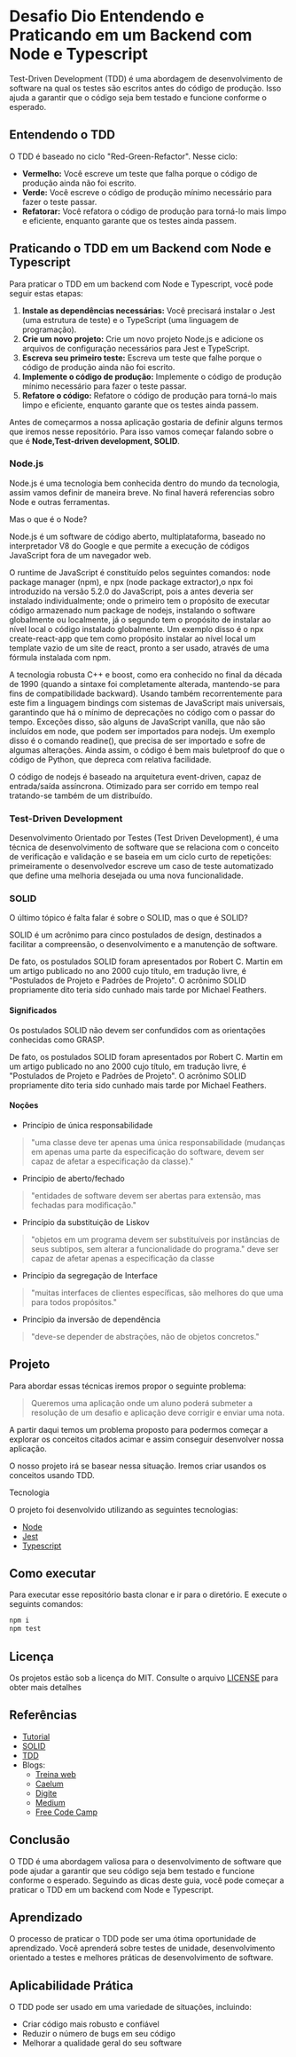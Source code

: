 # Desafio Dio Entendendo e Praticando em um Backend com Node e Typescript



Test-Driven Development (TDD) é uma abordagem de desenvolvimento de software na qual os testes são escritos antes do código de produção. Isso ajuda a garantir que o código seja bem testado e funcione conforme o esperado.

## Entendendo o TDD

O TDD é baseado no ciclo "Red-Green-Refactor". Nesse ciclo:

- **Vermelho:** Você escreve um teste que falha porque o código de produção ainda não foi escrito.
- **Verde:** Você escreve o código de produção mínimo necessário para fazer o teste passar.
- **Refatorar:** Você refatora o código de produção para torná-lo mais limpo e eficiente, enquanto garante que os testes ainda passem.

## Praticando o TDD em um Backend com Node e Typescript

Para praticar o TDD em um backend com Node e Typescript, você pode seguir estas etapas:

1. **Instale as dependências necessárias:** Você precisará instalar o Jest (uma estrutura de teste) e o TypeScript (uma linguagem de programação).
2. **Crie um novo projeto:** Crie um novo projeto Node.js e adicione os arquivos de configuração necessários para Jest e TypeScript.
3. **Escreva seu primeiro teste:** Escreva um teste que falhe porque o código de produção ainda não foi escrito.
4. **Implemente o código de produção:** Implemente o código de produção mínimo necessário para fazer o teste passar.
5. **Refatore o código:** Refatore o código de produção para torná-lo mais limpo e eficiente, enquanto garante que os testes ainda passem.



Antes de começarmos a nossa aplicação gostaria de definir alguns termos que iremos nesse repositório. Para isso vamos começar falando sobre o que é **Node,Test-driven development, SOLID**. 

### Node.js


Node.js é uma tecnologia bem conhecida dentro do mundo da tecnologia, assim vamos definir de maneira breve. No final haverá referencias sobro Node e outras ferramentas.

Mas o que é o Node? 

Node.js é um software de código aberto, multiplataforma, baseado no interpretador V8 do Google e que permite a execução de códigos JavaScript fora de um navegador web.

O runtime de JavaScript é constituído pelos seguintes comandos: node package manager (npm), e npx (node package extractor),o npx foi introduzido na versão 5.2.0 do JavaScript, pois a antes deveria ser instalado individualmente; onde o primeiro tem o propósito de executar código armazenado num package de nodejs, instalando o software globalmente ou localmente, já o segundo tem o propósito de instalar ao nível local o código instalado globalmente. Um exemplo disso é o npx create-react-app que tem como propósito instalar ao nível local um template vazio de um site de react, pronto a ser usado, através de uma fórmula instalada com npm.

A tecnologia robusta C++ e boost, como era conhecido no final da década de 1990 (quando a sintaxe foi completamente alterada, mantendo-se para fins de compatibilidade backward). Usando também recorrentemente para este fim a linguagem bindings com sistemas de JavaScript mais universais, garantindo que há o mínimo de deprecações no código com o passar do tempo. Exceções disso, são alguns de JavaScript vanilla, que não são incluídos em node, que podem ser importados para nodejs. Um exemplo disso é o comando readine(), que precisa de ser importado e sofre de algumas alterações. Ainda assim, o código é bem mais buletproof do que o código de Python, que depreca com relativa facilidade.

O código de nodejs é baseado na arquitetura event-driven, capaz de entrada/saída assíncrona. Otimizado para ser corrido em tempo real tratando-se também de um distribuído.

### Test-Driven Development
Desenvolvimento Orientado por Testes (Test Driven Development), é uma técnica de desenvolvimento de software que se relaciona com o conceito de verificação e validação e se baseia em um ciclo curto de repetições: primeiramente o desenvolvedor escreve um caso de teste automatizado que define uma melhoria desejada ou uma nova funcionalidade.

### SOLID
O último tópico é falta falar é sobre o SOLID, mas o que é SOLID? 

SOLID é um acrônimo para cinco postulados de design, destinados a facilitar a compreensão, o desenvolvimento e a manutenção de software.

De fato, os postulados SOLID foram apresentados por Robert C. Martin em um artigo publicado no ano 2000 cujo título, em tradução livre, é "Postulados de Projeto e Padrões de Projeto". O acrônimo SOLID propriamente dito teria sido cunhado mais tarde por Michael Feathers.

#### Significados

Os postulados SOLID não devem ser confundidos com as orientações conhecidas como GRASP.

De fato, os postulados SOLID foram apresentados por Robert C. Martin em um artigo publicado no ano 2000 cujo título, em tradução livre, é "Postulados de Projeto e Padrões de Projeto". O acrônimo SOLID propriamente dito teria sido cunhado mais tarde por Michael Feathers.

#### Noções
* Princípio de única responsabilidade
> "uma classe deve ter apenas uma única responsabilidade (mudanças em apenas uma parte da especificação do software, devem ser capaz de afetar a especificação da classe)."
* Princípio de aberto/fechado
> "entidades de software devem ser abertas para extensão, mas fechadas para modificação."
* Princípio da substituição de Liskov
> "objetos em um programa devem ser substituíveis por instâncias de seus subtipos, sem alterar a funcionalidade do programa." deve ser capaz de afetar apenas a especificação da classe
* Princípio da segregação de Interface
> "muitas interfaces de clientes específicas, são melhores do que uma para todos propósitos."
* Princípio da inversão de dependência
> "deve-se depender de abstrações, não de objetos concretos."



## Projeto

Para abordar essas técnicas iremos propor o seguinte problema: 
> Queremos uma aplicação onde um aluno poderá submeter a resolução de um desafio e aplicação deve corrigir e enviar uma nota. 

A partir daqui temos um problema proposto para podermos começar a explorar os conceitos citados acimar e assim conseguir desenvolver nossa aplicação.

O nosso projeto irá se basear nessa situação. Iremos criar usandos os conceitos usando TDD.

 Tecnologia

O projeto foi desenvolvido utilizando as seguintes tecnologias:
- [Node](https://nodejs.org/en/)
- [Jest](https://jestjs.io/pt-BR/)
- [Typescript](https://www.typescriptlang.org/)

## Como executar

Para executar esse repositório basta clonar e ir para o diretório. E execute o seguints comandos:
```bash
npm i 
npm test
```


##  Licença

Os projetos estão sob a licença do MIT. Consulte o arquivo [LICENSE](LICENSE) para obter mais detalhes




## Referências

* [Tutorial](https://www.youtube.com/watch?v=mjBsii0eiuI)
* [SOLID](https://pt.wikipedia.org/wiki/SOLID)
* [TDD](https://pt.wikipedia.org/wiki/Test-driven_development)
* Blogs:
  * [Treina web](https://www.treinaweb.com.br/blog/afinal-o-que-e-tdd)
  * [Caelum](https://tdd.caelum.com.br/)
  * [Digite](https://www.digite.com/pt-br/agile/desenvolvimento-orientado-a-testes-tdd/)
  * [Medium](https://medium.com/desenvolvendo-com-paixao/o-que-%C3%A9-solid-o-guia-completo-para-voc%C3%AA-entender-os-5-princ%C3%ADpios-da-poo-2b937b3fc530)
  * [Free Code Camp](https://www.freecodecamp.org/portuguese/news/os-principios-solid-da-programacao-orientada-a-objetos-explicados-em-bom-portugues/)



## **Conclusão**

O TDD é uma abordagem valiosa para o desenvolvimento de software que pode ajudar a garantir que seu código seja bem testado e funcione conforme o esperado. Seguindo as dicas deste guia, você pode começar a praticar o TDD em um backend com Node e Typescript.

## **Aprendizado**

O processo de praticar o TDD pode ser uma ótima oportunidade de aprendizado. Você aprenderá sobre testes de unidade, desenvolvimento orientado a testes e melhores práticas de desenvolvimento de software.

## Aplicabilidade Prática

O TDD pode ser usado em uma variedade de situações, incluindo:

- Criar código mais robusto e confiável
- Reduzir o número de bugs em seu código
- Melhorar a qualidade geral do seu software



